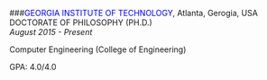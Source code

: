 ###<span style="color:blue"><left>GEORGIA INSTITUTE OF TECHNOLOGY</left></span>, Atlanta, Gerogia, USA
DOCTORATE OF PHILOSOPHY (PH.D.)<br>
_August 2015 - Present_

<p>Computer Engineering (College of Engineering)<br>

GPA: 4.0/4.0</p>